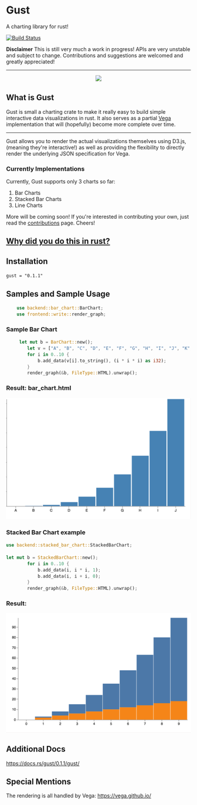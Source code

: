 # Gust
A charting library for rust!

[![Build Status](https://travis-ci.org/saresend/Gust.svg?branch=master)](https://travis-ci.org/saresend/Gust.svg?branch=master)


**Disclaimer**
This is still very much a work in progress! APIs are very unstable and subject to change. Contributions and suggestions are welcomed and greatly appreciated! 

---
<p align="center">
<img src=https://d30y9cdsu7xlg0.cloudfront.net/png/43264-200.png>
</p>

## What is Gust ##

Gust is small a charting crate to make it really easy to build simple interactive data visualizations in rust. It also serves as a partial [Vega](http://vega.github.io/) implementation that will (hopefully) become more complete over time.

---

Gust allows you to render the actual visualizations themselves using D3.js, (meaning they're interactive!) as well as providing the flexibility to directly render the underlying JSON specification for Vega. 


### Currently Implementations ### 

Currently, Gust supports only 3 charts so far:

1. Bar Charts
2. Stacked Bar Charts
3. Line Charts

More will be coming soon! If you're interested in contributing your own, just read the [contributions](./CONTRIBUTING.md) page. Cheers!



## [Why did you do this in rust?](https://transitiontech.ca/random/RIIR) ## 

## Installation ## 
` gust = "0.1.1" `



## Samples and Sample Usage ## 

```rust
    use backend::bar_chart::BarChart;
    use frontend::write::render_graph;
```

### Sample Bar Chart ###
```rust
     let mut b = BarChart::new();
        let v = ["A", "B", "C", "D", "E", "F", "G", "H", "I", "J", "K", "L"];
        for i in 0..10 {
            b.add_data(v[i].to_string(), (i * i * i) as i32);
        }
        render_graph(&b, FileType::HTML).unwrap();
```
### Result: **bar_chart.html** ###
![bar chart](./assets/bar_chart.png)

### Stacked Bar Chart example ### 
```rust
use backend::stacked_bar_chart::StackedBarChart;

let mut b = StackedBarChart::new();
        for i in 0..10 {
            b.add_data(i, i * i, 1);
            b.add_data(i, i + i, 0);
        }
        render_graph(&b, FileType::HTML).unwrap();
```
### Result: ### 
![stacked bar chart](./assets/stacked_bar.png)



## Additional Docs ## 
https://docs.rs/gust/0.1.1/gust/


## Special Mentions ## 
The rendering is all handled by Vega: https://vega.github.io/